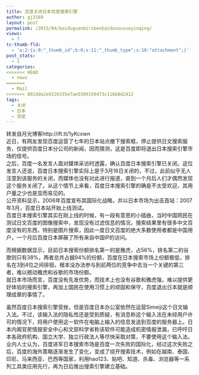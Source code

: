 ```yaml
---
title: 百度关闭日本百度搜索引擎
author: gj3169
layout: post
permalink: /2015/04/baiduguanbiribenbaidusousuoyinqing/
views:
  - 7
tc-thumb-fld:
  - 'a:2:{s:9:"_thumb_id";b:0;s:11:"_thumb_type";s:10:"attachment";}'
post_stats:
  - 1
categories:
<<<<<<< HEAD
  - news
=======
  - Mail
>>>>>>> 801dda2e9226335e7ae5589150473c116b8d2412
tags:
  - 关闭
  - 日本
  - 百度
---
```

转发自月光博客http://ift.tt/1yKcxwn  
近日，有网友发现百度运营了七年的日本站点撤下搜索框，停止提供日文搜索服务，仅提供百度日本分公司的新闻，因而猜测，这是百度即将退出日本搜索引擎市场的信号。  
之后，百度一名发言人面对媒体采访时透露，确认百度日本搜索引擎已关闭。这位发言人还说，百度日本搜索引擎实际上是于3月16日关闭的，不过，此前似乎无人注意到该服务的关闭，而媒体也没有对此进行报道，直到一个月后人们才偶然发现这个服务关闭了。从这个情节上来看，百度日本搜索引擎的确是不太受欢迎，其用户量之少也是显而易见的。  
公开资料显示，2006年百度宣布其国际化战略，并以日本市场为出击首站：2007年3月，百度日本站开始上线测试。  
百度日本搜索引擎其实在刚上线的时候，有一段有意思的小插曲，当时中国网民在测试日文百度的图像搜索中，发现没有过滤信息的情况，搜索结果里有很多中文百度没有的东西，特别是图片搜索，因此一度日文百度的绝大多数使用者都是中国用户，一个月后百度日本屏蔽了所有来自中国IP的访问。

而根据数据显示，目前日本搜索份额排名第一的是雅虎，占56%，排名第二的谷歌则只有38%，两者总共占据94%的份额，百度在日本搜索市场上份额极低，排名在3到4位之间徘徊，根本没办法参与到前两位的竞争中去当一个关键的第三者，难以撼动雅虎和谷歌的市场份额。  
就日本市场而言，百度没有先发优势，而技术上也没有谷歌和雅虎强，难以提供更好体验的搜索引擎，再加上国民在使用习惯上的顽固和保守，百度退出日本就是顺理成章的事情了。

虽然百度日本搜索引擎受挫，但是百度日本办公室依然在运营Simeiji这个日文输入法。不过，该输入法的隐私性还是受到质疑，有消息称这个输入法在未经用户许可的情况下，将用户使用这一软件在电脑上输入的信息发送到百度的服务器上。日本内阁官房情报安全中心和文部科学省称该软件可能造成机密情报泄漏，已呼吁日本各政府机构、国立大学、独立行政法人等尽快采取对策，不要使用这个输入法。  
业内人士认为，百度进军日本搜索市场是百度一次失败的国际化，经过这次失败之后，百度的海外策略逐渐发生了变化，变成了绕开搜索技术，例如在越南、泰国、印尼、马来西亚、巴西等国家，利用hao123、贴吧、知道、杀毒、浏览器等一系列工具类应用先行，再为日后推出搜索引擎建立基础。